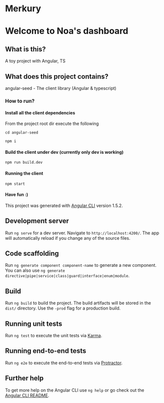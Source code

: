 # Merkury

# Welcome to Noa's dashboard

## What is this?
A toy project with Angular, TS

## What does this project contains?
angular-seed - The client library (Angular & typescript)

### How to run?

#### Install all the client dependencies
From the project root dir execute the following

`cd angular-seed`

`npm i`

#### Build the client under dev (currently only dev is working)
`npm run build.dev`

#### Running the client
`npm start`

#### Have fun :)



This project was generated with [Angular CLI](https://github.com/angular/angular-cli) version 1.5.2.

## Development server

Run `ng serve` for a dev server. Navigate to `http://localhost:4200/`. The app will automatically reload if you change any of the source files.

## Code scaffolding

Run `ng generate component component-name` to generate a new component. You can also use `ng generate directive|pipe|service|class|guard|interface|enum|module`.

## Build

Run `ng build` to build the project. The build artifacts will be stored in the `dist/` directory. Use the `-prod` flag for a production build.

## Running unit tests

Run `ng test` to execute the unit tests via [Karma](https://karma-runner.github.io).

## Running end-to-end tests

Run `ng e2e` to execute the end-to-end tests via [Protractor](http://www.protractortest.org/).

## Further help

To get more help on the Angular CLI use `ng help` or go check out the [Angular CLI README](https://github.com/angular/angular-cli/blob/master/README.md).
